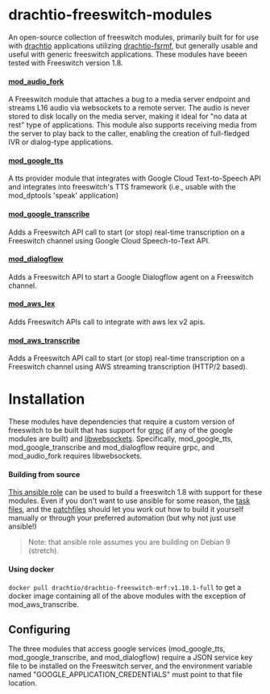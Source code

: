 # drachtio-freeswitch-modules
An open-source collection of freeswitch modules, primarily built for for use with [drachtio](https://drachtio.org) applications utilizing [drachtio-fsrmf](https://www.npmjs.com/package/drachtio-fsmrf), but generally usable and useful with generic freeswitch applications.  These modules have beeen tested with Freeswitch version 1.8.

#### [mod_audio_fork](modules/mod_audio_fork/README.md)
A Freeswitch module that attaches a bug to a media server endpoint and streams L16 audio via websockets to a remote server. The audio is never stored to disk locally on the media server, making it ideal for "no data at rest" type of applications.  This module also supports receiving media from the server to play back to the caller, enabling the creation of full-fledged IVR or dialog-type applications.

#### [mod_google_tts](modules/mod_google_tts/README.md)
A tts provider module that integrates with Google Cloud Text-to-Speech API and integrates into freeswitch's TTS framework (i.e., usable with the mod_dptools 'speak' application)

#### [mod_google_transcribe](modules/mod_google_transcribe/README.md)
Adds a Freeswitch API call to start (or stop) real-time transcription on a Freeswitch channel using Google Cloud Speech-to-Text API.

#### [mod_dialogflow](modules/mod_dialogflow/README.md)
Adds a Freeswitch API to start a Google Dialogflow agent on a Freeswitch channel.

#### [mod_aws_lex](modules/mod_aws_lex/README.md)
Adds Freeswitch APIs call to integrate with aws lex v2 apis.

#### [mod_aws_transcribe](modules/mod_aws_transcribe/README.md)
Adds a Freeswitch API call to start (or stop) real-time transcription on a Freeswitch channel using AWS streaming transcription (HTTP/2 based).


# Installation

These modules have dependencies that require a custom version of freeswitch to be built that has support for [grpc](https://github.com/grpc/grpc) (if any of the google modules are built) and [libwebsockets](libwebsockets.org). Specifically, mod_google_tts, mod_google_transcribe and mod_dialogflow require grpc, and mod_audio_fork requires libwebsockets.

#### Building from source
[This ansible role](https://github.com/davehorton/ansible-role-fsmrf) can be used to build a freeswitch 1.8 with support for these modules.  Even if you don't want to use ansible for some reason, the [task files](https://github.com/davehorton/ansible-role-fsmrf/tree/master/tasks), and the [patchfiles](https://github.com/davehorton/ansible-role-fsmrf/tree/master/files) should let you work out how to build it yourself manually or through your preferred automation (but why not just use ansible!)

> Note: that ansible role assumes you are building on Debian 9 (stretch).

#### Using docker

`docker pull drachtio/drachtio-freeswitch-mrf:v1.10.1-full` to get a docker image containing all of the above modules with the exception of mod_aws_transcribe.

## Configuring

The three modules that access google services (mod_google_tts, mod_google_transcribe, and mod_dialogflow) require a JSON service key file to be installed on the Freeswitch server, and the environment variable named "GOOGLE_APPLICATION_CREDENTIALS" must point to that file location.